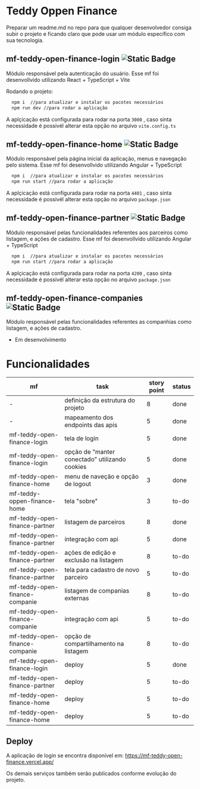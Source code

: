 
# Teddy Oppen Finance

Preparar um readme.md no repo para que qualquer desenvolvedor consiga subir o projeto e ficando claro que pode usar um módulo específico com sua tecnologia.
## mf-teddy-open-finance-login ![Static Badge](https://img.shields.io/badge/react-js?style=for-the-badge&logoColor=blue&color=blue)
Módulo responsável pela autenticação do usuário.
Esse mf foi desenvollvido utilizando React + TypeScript + Vite

Rodando o projeto:
```bash
  npm i  //para atualizar e instalar os pacotes necessários
  npm run dev //para rodar a aplicação
```
A aplçicação está configurada para rodar na porta 
```3000``` , caso sinta necessidade é possivél alterar esta opção no arquivo ```vite.config.ts```


## mf-teddy-open-finance-home ![Static Badge](https://img.shields.io/badge/angular-js?style=for-the-badge&logoColor=red&color=red)
Módulo responsável pela página inicial da aplicação, menus e navegação pelo sistema.
Esse mf foi desenvollvido utilizando Angular + TypeScript

```bash
  npm i  //para atualizar e instalar os pacotes necessários
  npm run start //para rodar a aplicação
```
A aplçicação está configurada para rodar na porta 
```4401``` , caso sinta necessidade é possivél alterar esta opção no arquivo ```package.json```


## mf-teddy-open-finance-partner ![Static Badge](https://img.shields.io/badge/angular-js?style=for-the-badge&logoColor=red&color=red)
Módulo responsável pelas funcionalidades referentes aos parceiros como listagem, e ações de cadastro.
Esse mf foi desenvollvido utilizando Angular + TypeScript

```bash
  npm i  //para atualizar e instalar os pacotes necessários
  npm run start //para rodar a aplicação
```
A aplçicação está configurada para rodar na porta 
```4200``` , caso sinta necessidade é possivél alterar esta opção no arquivo ```package.json```


## mf-teddy-open-finance-companies ![Static Badge](https://img.shields.io/badge/angular-js?style=for-the-badge&logoColor=red&color=red)
Módulo responsável pelas funcionalidades referentes as companhias como listagem, e ações de cadastro.

- Em desenvolvimento

# Funcionalidades

| mf                             | task                                           | story point | status |
|--------------------------------|------------------------------------------------|-------------|--------|
| -                              | definição da estrutura do projeto              | 8           | done   |
| -                              | mapeamento dos endpoints das apis              | 5           | done   |
| mf-teddy-open-finance-login    | tela de login                                  | 5           | done   |
| mf-teddy-open-finance-login    | opção de "manter conectado" utilizando cookies | 5           | done   |
| mf-teddy-open-finance-home     | menu de naveção e opção de logout              | 3           | done   |
| mf-teddy-oppen-finance-home    | tela "sobre"                                   | 3           | to-do  |
| mf-teddy-open-finance-partner  | listagem de parceiros                          | 8           | done   |
| mf-teddy-open-finance-partner  | integração com api                             | 5           | done   |
| mf-teddy-open-finance-partner  | ações de edição e exclusão na listagem         | 8           | to-do  |
| mf-teddy-open-finance-partner  | tela para cadastro de novo parceiro            | 5           | to-do  |
| mf-teddy-open-finance-companie | listagem de companias externas                 | 8           | to-do  |
| mf-teddy-open-finance-companie | integração com api                             | 5           | to-do  |
| mf-teddy-open-finance-companie | opção de compartilhamento na listagem          | 8           | to-do  |
| mf-teddy-open-finance-login    | deploy                                         | 5           | done   |
| mf-teddy-open-finance-partner  | deploy                                         | 5           | to-do  |
| mf-teddy-open-finance-home     | deploy                                         | 5           | to-do  |
| mf-teddy-open-finance-home     | deploy                                         | 5           | to-do  |


## Deploy

A aplicação de login se encontra disponível em: https://mf-teddy-open-finance.vercel.app/

Os demais serviços também serão publicados conforme evolução do projeto.